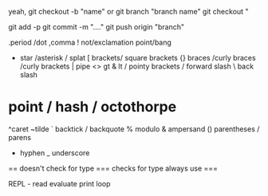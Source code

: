 yeah, git checkout -b "name"
or
git branch "branch name"
git checkout "

git add -p
git commit -m "...."
git push origin "branch"

.period /dot
,comma
! not/exclamation point/bang
* star /asterisk / splat
[ brackets/ square brackets
{} braces /curly braces /curly brackets
| pipe
<> gt & lt / pointy brackets
/ forward slash
\ back slash
# point / hash / octothorpe
^caret
~tilde
` backtick / backquote
% modulo
& ampersand
() parentheses / parens
- hyphen
_ underscore

== doesn't check for type
=== checks for type
always use ===

REPL - read evaluate print loop
